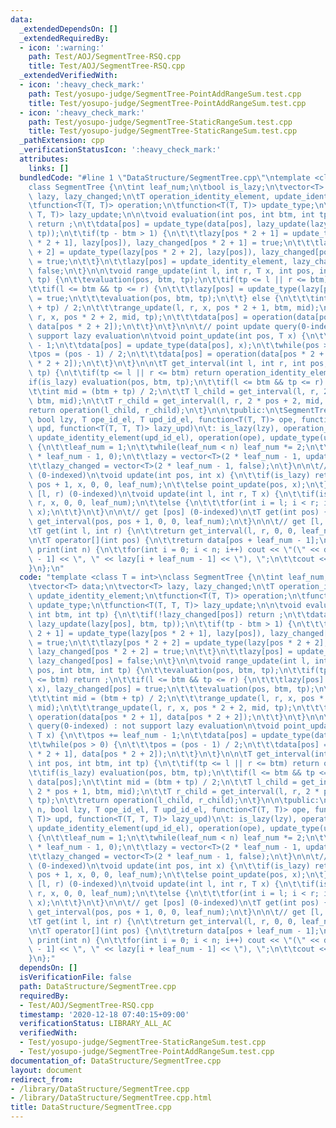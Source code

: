 ```yaml
---
data:
  _extendedDependsOn: []
  _extendedRequiredBy:
  - icon: ':warning:'
    path: Test/AOJ/SegmentTree-RSQ.cpp
    title: Test/AOJ/SegmentTree-RSQ.cpp
  _extendedVerifiedWith:
  - icon: ':heavy_check_mark:'
    path: Test/yosupo-judge/SegmentTree-PointAddRangeSum.test.cpp
    title: Test/yosupo-judge/SegmentTree-PointAddRangeSum.test.cpp
  - icon: ':heavy_check_mark:'
    path: Test/yosupo-judge/SegmentTree-StaticRangeSum.test.cpp
    title: Test/yosupo-judge/SegmentTree-StaticRangeSum.test.cpp
  _pathExtension: cpp
  _verificationStatusIcon: ':heavy_check_mark:'
  attributes:
    links: []
  bundledCode: "#line 1 \"DataStructure/SegmentTree.cpp\"\ntemplate <class T = int>\n\
    class SegmentTree {\n\tint leaf_num;\n\tbool is_lazy;\n\tvector<T> data;\n\tvector<T>\
    \ lazy, lazy_changed;\n\tT operation_identity_element, update_identity_element;\n\
    \tfunction<T(T, T)> operation;\n\tfunction<T(T, T)> update_type;\n\tfunction<T(T,\
    \ T, T)> lazy_update;\n\n\tvoid evaluation(int pos, int btm, int tp) {\n\t\tif(!lazy_changed[pos])\
    \ return ;\n\t\tdata[pos] = update_type(data[pos], lazy_update(lazy[pos], btm,\
    \ tp));\n\t\tif(tp - btm > 1) {\n\t\t\tlazy[pos * 2 + 1] = update_type(lazy[pos\
    \ * 2 + 1], lazy[pos]), lazy_changed[pos * 2 + 1] = true;\n\t\t\tlazy[pos * 2\
    \ + 2] = update_type(lazy[pos * 2 + 2], lazy[pos]), lazy_changed[pos * 2 + 2]\
    \ = true;\n\t\t}\n\t\tlazy[pos] = update_identity_element, lazy_changed[pos] =\
    \ false;\n\t}\n\n\tvoid range_update(int l, int r, T x, int pos, int btm, int\
    \ tp) {\n\t\tevaluation(pos, btm, tp);\n\t\tif(tp <= l || r <= btm) return ;\n\
    \t\tif(l <= btm && tp <= r) {\n\t\t\tlazy[pos] = update_type(lazy[pos], x), lazy_changed[pos]\
    \ = true;\n\t\t\tevaluation(pos, btm, tp);\n\t\t} else {\n\t\t\tint mid = (btm\
    \ + tp) / 2;\n\t\t\trange_update(l, r, x, pos * 2 + 1, btm, mid);\n\t\t\trange_update(l,\
    \ r, x, pos * 2 + 2, mid, tp);\n\t\t\tdata[pos] = operation(data[pos * 2 + 1],\
    \ data[pos * 2 + 2]);\n\t\t}\n\t}\n\n\t// point update query(0-indexed) : not\
    \ support lazy evaluation\n\tvoid point_update(int pos, T x) {\n\t\tpos += leaf_num\
    \ - 1;\n\t\tdata[pos] = update_type(data[pos], x);\n\t\twhile(pos > 0) {\n\t\t\
    \tpos = (pos - 1) / 2;\n\t\t\tdata[pos] = operation(data[pos * 2 + 1], data[pos\
    \ * 2 + 2]);\n\t\t}\n\t}\n\n\tT get_interval(int l, int r, int pos, int btm, int\
    \ tp) {\n\t\tif(tp <= l || r <= btm) return operation_identity_element;\n\t\t\
    if(is_lazy) evaluation(pos, btm, tp);\n\t\tif(l <= btm && tp <= r) return data[pos];\n\
    \t\tint mid = (btm + tp) / 2;\n\t\tT l_child = get_interval(l, r, 2 * pos + 1,\
    \ btm, mid);\n\t\tT r_child = get_interval(l, r, 2 * pos + 2, mid, tp);\n\t\t\
    return operation(l_child, r_child);\n\t}\n\n\tpublic:\n\tSegmentTree(size_t n,\
    \ bool lzy, T ope_id_el, T upd_id_el, function<T(T, T)> ope, function<T(T, T)>\
    \ upd, function<T(T, T, T)> lazy_upd)\n\t: is_lazy(lzy), operation_identity_element(ope_id_el),\
    \ update_identity_element(upd_id_el), operation(ope), update_type(upd), lazy_update(lazy_upd)\
    \ {\n\t\tleaf_num = 1;\n\t\twhile(leaf_num < n) leaf_num *= 2;\n\t\tdata = vector<T>(2\
    \ * leaf_num - 1, 0);\n\t\tlazy = vector<T>(2 * leaf_num - 1, update_identity_element);\n\
    \t\tlazy_changed = vector<T>(2 * leaf_num - 1, false);\n\t}\n\n\t// update [pos]\
    \ (0-indexed)\n\tvoid update(int pos, int x) {\n\t\tif(is_lazy) return range_update(pos,\
    \ pos + 1, x, 0, 0, leaf_num);\n\t\telse point_update(pos, x);\n\t}\n\n\t// update\
    \ [l, r) (0-indexed)\n\tvoid update(int l, int r, T x) {\n\t\tif(is_lazy) range_update(l,\
    \ r, x, 0, 0, leaf_num);\n\t\telse {\n\t\t\tfor(int i = l; i < r; i++) point_update(i,\
    \ x);\n\t\t}\n\t}\n\n\t// get [pos] (0-indexed)\n\tT get(int pos) {\n\t\treturn\
    \ get_interval(pos, pos + 1, 0, 0, leaf_num);\n\t}\n\n\t// get [l, r) (0-indexed)\n\
    \tT get(int l, int r) {\n\t\treturn get_interval(l, r, 0, 0, leaf_num);\n\t}\n\
    \n\tT operator[](int pos) {\n\t\treturn data[pos + leaf_num - 1];\n\t}\n\n\tvoid\
    \ print(int n) {\n\t\tfor(int i = 0; i < n; i++) cout << \"(\" << data[i + leaf_num\
    \ - 1] << \", \" << lazy[i + leaf_num - 1] << \"), \";\n\t\tcout << endl;\n\t\
    }\n};\n"
  code: "template <class T = int>\nclass SegmentTree {\n\tint leaf_num;\n\tbool is_lazy;\n\
    \tvector<T> data;\n\tvector<T> lazy, lazy_changed;\n\tT operation_identity_element,\
    \ update_identity_element;\n\tfunction<T(T, T)> operation;\n\tfunction<T(T, T)>\
    \ update_type;\n\tfunction<T(T, T, T)> lazy_update;\n\n\tvoid evaluation(int pos,\
    \ int btm, int tp) {\n\t\tif(!lazy_changed[pos]) return ;\n\t\tdata[pos] = update_type(data[pos],\
    \ lazy_update(lazy[pos], btm, tp));\n\t\tif(tp - btm > 1) {\n\t\t\tlazy[pos *\
    \ 2 + 1] = update_type(lazy[pos * 2 + 1], lazy[pos]), lazy_changed[pos * 2 + 1]\
    \ = true;\n\t\t\tlazy[pos * 2 + 2] = update_type(lazy[pos * 2 + 2], lazy[pos]),\
    \ lazy_changed[pos * 2 + 2] = true;\n\t\t}\n\t\tlazy[pos] = update_identity_element,\
    \ lazy_changed[pos] = false;\n\t}\n\n\tvoid range_update(int l, int r, T x, int\
    \ pos, int btm, int tp) {\n\t\tevaluation(pos, btm, tp);\n\t\tif(tp <= l || r\
    \ <= btm) return ;\n\t\tif(l <= btm && tp <= r) {\n\t\t\tlazy[pos] = update_type(lazy[pos],\
    \ x), lazy_changed[pos] = true;\n\t\t\tevaluation(pos, btm, tp);\n\t\t} else {\n\
    \t\t\tint mid = (btm + tp) / 2;\n\t\t\trange_update(l, r, x, pos * 2 + 1, btm,\
    \ mid);\n\t\t\trange_update(l, r, x, pos * 2 + 2, mid, tp);\n\t\t\tdata[pos] =\
    \ operation(data[pos * 2 + 1], data[pos * 2 + 2]);\n\t\t}\n\t}\n\n\t// point update\
    \ query(0-indexed) : not support lazy evaluation\n\tvoid point_update(int pos,\
    \ T x) {\n\t\tpos += leaf_num - 1;\n\t\tdata[pos] = update_type(data[pos], x);\n\
    \t\twhile(pos > 0) {\n\t\t\tpos = (pos - 1) / 2;\n\t\t\tdata[pos] = operation(data[pos\
    \ * 2 + 1], data[pos * 2 + 2]);\n\t\t}\n\t}\n\n\tT get_interval(int l, int r,\
    \ int pos, int btm, int tp) {\n\t\tif(tp <= l || r <= btm) return operation_identity_element;\n\
    \t\tif(is_lazy) evaluation(pos, btm, tp);\n\t\tif(l <= btm && tp <= r) return\
    \ data[pos];\n\t\tint mid = (btm + tp) / 2;\n\t\tT l_child = get_interval(l, r,\
    \ 2 * pos + 1, btm, mid);\n\t\tT r_child = get_interval(l, r, 2 * pos + 2, mid,\
    \ tp);\n\t\treturn operation(l_child, r_child);\n\t}\n\n\tpublic:\n\tSegmentTree(size_t\
    \ n, bool lzy, T ope_id_el, T upd_id_el, function<T(T, T)> ope, function<T(T,\
    \ T)> upd, function<T(T, T, T)> lazy_upd)\n\t: is_lazy(lzy), operation_identity_element(ope_id_el),\
    \ update_identity_element(upd_id_el), operation(ope), update_type(upd), lazy_update(lazy_upd)\
    \ {\n\t\tleaf_num = 1;\n\t\twhile(leaf_num < n) leaf_num *= 2;\n\t\tdata = vector<T>(2\
    \ * leaf_num - 1, 0);\n\t\tlazy = vector<T>(2 * leaf_num - 1, update_identity_element);\n\
    \t\tlazy_changed = vector<T>(2 * leaf_num - 1, false);\n\t}\n\n\t// update [pos]\
    \ (0-indexed)\n\tvoid update(int pos, int x) {\n\t\tif(is_lazy) return range_update(pos,\
    \ pos + 1, x, 0, 0, leaf_num);\n\t\telse point_update(pos, x);\n\t}\n\n\t// update\
    \ [l, r) (0-indexed)\n\tvoid update(int l, int r, T x) {\n\t\tif(is_lazy) range_update(l,\
    \ r, x, 0, 0, leaf_num);\n\t\telse {\n\t\t\tfor(int i = l; i < r; i++) point_update(i,\
    \ x);\n\t\t}\n\t}\n\n\t// get [pos] (0-indexed)\n\tT get(int pos) {\n\t\treturn\
    \ get_interval(pos, pos + 1, 0, 0, leaf_num);\n\t}\n\n\t// get [l, r) (0-indexed)\n\
    \tT get(int l, int r) {\n\t\treturn get_interval(l, r, 0, 0, leaf_num);\n\t}\n\
    \n\tT operator[](int pos) {\n\t\treturn data[pos + leaf_num - 1];\n\t}\n\n\tvoid\
    \ print(int n) {\n\t\tfor(int i = 0; i < n; i++) cout << \"(\" << data[i + leaf_num\
    \ - 1] << \", \" << lazy[i + leaf_num - 1] << \"), \";\n\t\tcout << endl;\n\t\
    }\n};"
  dependsOn: []
  isVerificationFile: false
  path: DataStructure/SegmentTree.cpp
  requiredBy:
  - Test/AOJ/SegmentTree-RSQ.cpp
  timestamp: '2020-12-18 07:40:15+09:00'
  verificationStatus: LIBRARY_ALL_AC
  verifiedWith:
  - Test/yosupo-judge/SegmentTree-StaticRangeSum.test.cpp
  - Test/yosupo-judge/SegmentTree-PointAddRangeSum.test.cpp
documentation_of: DataStructure/SegmentTree.cpp
layout: document
redirect_from:
- /library/DataStructure/SegmentTree.cpp
- /library/DataStructure/SegmentTree.cpp.html
title: DataStructure/SegmentTree.cpp
---
```

